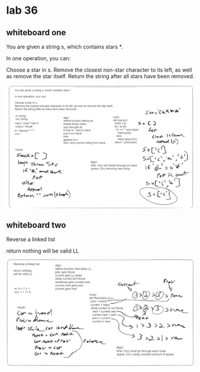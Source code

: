 # lab 36

## whiteboard one

You are given a string s, which contains stars *.

In one operation, you can:

Choose a star in s.
Remove the closest non-star character to its left, as well as remove the star itself.
Return the string after all stars have been removed.

![one](1.jpg)

## whiteboard two

Reverse a linked list

return nothing
will be valid LL

![one](2.jpg)
